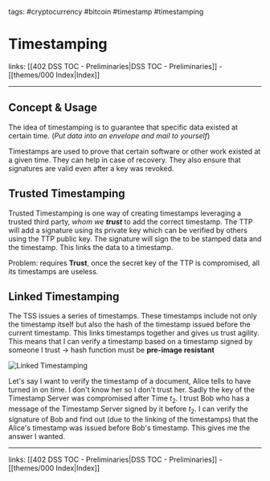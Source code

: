 tags: #cryptocurrency #bitcoin #timestamp #timestamping

# Timestamping

links: [[402 DSS TOC - Preliminaries|DSS TOC - Preliminaries]] - [[themes/000 Index|Index]]

---

## Concept & Usage

The idea of timestamping is to guarantee that specific data existed at certain time. (*Put data into an envelope and mail to yourself*)

Timestamps are used to prove that certain software or other work existed at a given time.  They can help in case of recovery. They also ensure that signatures are valid even after a key was revoked.

## Trusted Timestamping

Trusted Timestamping is one way of creating timestamps leveraging a trusted third party, *whom we **trust*** to add the correct timestamp. The TTP will add a signature using its private key which can be verified by others using the TTP public key. The signature will sign the to be stamped data and the timestamp. This links the data to a timestamp.

Problem: requires **Trust**, once the secret key of the TTP is compromised, all its timestamps are useless.

## Linked Timestamping

The TSS issues a series of timestamps. These timestamps include not only the timestamp itself but also the hash of the timestamp issued before the current timestamp. This links timestamps together and gives us trust agility. This means that I can verify a timestamp based on a timestamp signed by someone I trust $\rightarrow$ hash function must be **pre-image resistant**

![Linked Timestamping](linked_timestamping.png)

Let's say I want to verify the timestamp of a document, Alice tells to have turned in on time. I don't know her so I don't trust her. Sadly the key of the Timestamp Server was compromised after Time $t_2$. I trust Bob who has a message of the Timestamp Server signed by it before $t_2$. I can verify the signature of Bob and find out (due to the linking of the timestamps) that the Alice's timestamp was issued before Bob's timestamp. This gives me the answer I wanted.

---
links: [[402 DSS TOC - Preliminaries|DSS TOC - Preliminaries]] - [[themes/000 Index|Index]]